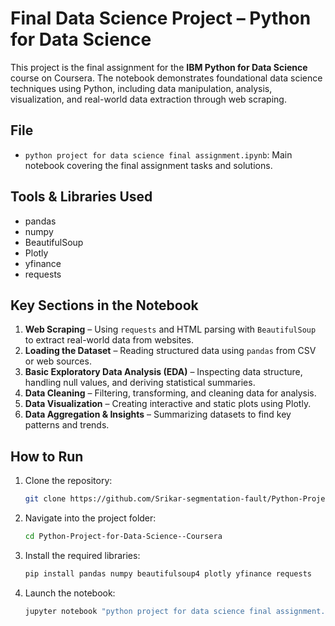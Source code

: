 #  Final Data Science Project – Python for Data Science

This project is the final assignment for the **IBM Python for Data Science** course on Coursera. The notebook demonstrates foundational data science techniques using Python, including data manipulation, analysis, visualization, and real-world data extraction through web scraping.

##  File

* `python project for data science final assignment.ipynb`: Main notebook covering the final assignment tasks and solutions.

##  Tools & Libraries Used

* pandas
* numpy
* BeautifulSoup
* Plotly
* yfinance
* requests

##  Key Sections in the Notebook

1. **Web Scraping** – Using `requests` and HTML parsing with `BeautifulSoup` to extract real-world data from websites.
2. **Loading the Dataset** – Reading structured data using `pandas` from CSV or web sources.
3. **Basic Exploratory Data Analysis (EDA)** – Inspecting data structure, handling null values, and deriving statistical summaries.
4. **Data Cleaning** – Filtering, transforming, and cleaning data for analysis.
5. **Data Visualization** – Creating interactive and static plots using Plotly.
6. **Data Aggregation & Insights** – Summarizing datasets to find key patterns and trends.

##  How to Run

1. Clone the repository:

   ```bash
   git clone https://github.com/Srikar-segmentation-fault/Python-Project-for-Data-Science--Coursera
   ```

2. Navigate into the project folder:

   ```bash
   cd Python-Project-for-Data-Science--Coursera
   ```

3. Install the required libraries:

   ```bash
   pip install pandas numpy beautifulsoup4 plotly yfinance requests
   ```

4. Launch the notebook:

   ```bash
   jupyter notebook "python project for data science final assignment.ipynb"
   ```

##
